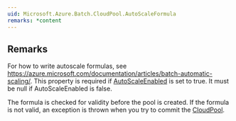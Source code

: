 ```yaml
---  
uid: Microsoft.Azure.Batch.CloudPool.AutoScaleFormula  
remarks: *content  
---  
```

  
## Remarks  
 For how to write autoscale formulas, see https://azure.microsoft.com/documentation/articles/batch-automatic-scaling/.              This property is required if [AutoScaleEnabled](assetId:///P:Microsoft.Azure.Batch.CloudPool.AutoScaleEnabled?qualifyHint=False&autoUpgrade=True) is set to true. It must be null if AutoScaleEnabled              is false.  
  
 The formula is checked for validity before the pool is created. If the formula is not valid,              an exception is thrown when you try to commit the [CloudPool](assetId:///T:Microsoft.Azure.Batch.CloudPool?qualifyHint=False&autoUpgrade=True).